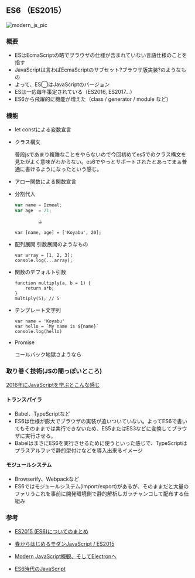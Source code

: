 ## ES6 （ES2015）

<img src="https://cdn-images-1.medium.com/max/800/1*raWO3dhM4jMjf9VY-kZzNg.png" alt="modern_js_pic">

### 概要

- ESはEcmaScriptの略でブラウザの仕様が含まれていない言語仕様のことを指す
- JavaScriptは言わばEcmaScriptのサブセット?ブラウザ版実装?のようなもの
- よって、ES◯はJavaScriptのバージョン
- ESは一応毎年策定されている（ES2016, ES2017...）
- ES6から飛躍的に機能が増えた（class / generator / module など）

### 機能

- let constによる変数宣言

- クラス構文

  普段jsであまり複雑なことをやらないので今回初めてes5でのクラス構文を見たがよく意味がわからない。es6でやっとサポートされたとあってまぁ普通に書けるようになったという感じ。

- アロー関数による関数宣言

- 分割代入
	```javascript
	var name = Izmeal;
	var age  = 21;	
	```
	&nbsp;&nbsp;&nbsp;&nbsp;&nbsp;&nbsp;&nbsp;&nbsp;&nbsp;&nbsp;&nbsp;&nbsp;&nbsp;&nbsp;&nbsp;&nbsp;↓

	```var [name, age] = ['Koyabu', 20];```

- 配列展開
	引数展開のようなもの
  ```
  var array = [1, 2, 3];
  console.log(...array);
  ```
	
- 関数のデフォルト引数
	```
	function multiply(a, b = 1) {
  		return a*b;
	}
	multiply(5); // 5
	```
- テンプレート文字列
	```
	var name = 'Koyabu'
	var hello = `My name is ${name}`
	console.log(hello)
	```

- Promise

  コールバック地獄さようなら


### 取り巻く技術(JSの闇っぽいところ)

[2016年にJavaScriptを学ぶとこんな感じ](https://medium.com/japan/2016%E5%B9%B4%E3%81%ABjavascript%E3%82%92%E5%AD%A6%E3%81%B6%E3%81%A8%E3%81%93%E3%82%93%E3%81%AA%E6%84%9F%E3%81%98-b969f5767d7c#.9zdg1w3rd)

#### トランスパイラ

- Babel、TypeScriptなど
- ES6は仕様が膨大でブラウザの実装が追いついていない。よってES6で書いてもそのままでは実行できないため、ES5またはES3などに変換してブラウザに実行させる。
- BabelはまさにES6を実行させるために使うといった感じで、TypeScriptはプラスアルファで静的型付けなどを導入出来るイメージ

#### モジュールシステム

- Browserify、Webpackなど
- ES6ではモジュールシステム(import/export)があるが、そのままだと大量のファリうこれを事前に開発環境側で静的解析しガッチャンコして配布する仕組み


### 参考
- [ES2015 (ES6)についてのまとめ](http://qiita.com/tuno-tky/items/74ca595a9232bcbcd727)

- [春からはじめるモダンJavaScript / ES2015](http://qiita.com/mizchi/items/3bbb3f466a3b5011b509)

- [Modern JavaScript概観、そしてElectronへ](http://blog.satotaichi.info/modern-javascript_201701/) 

- [ES6時代のJavaScript](http://techlife.cookpad.com/entry/2015/02/02/094607) 

